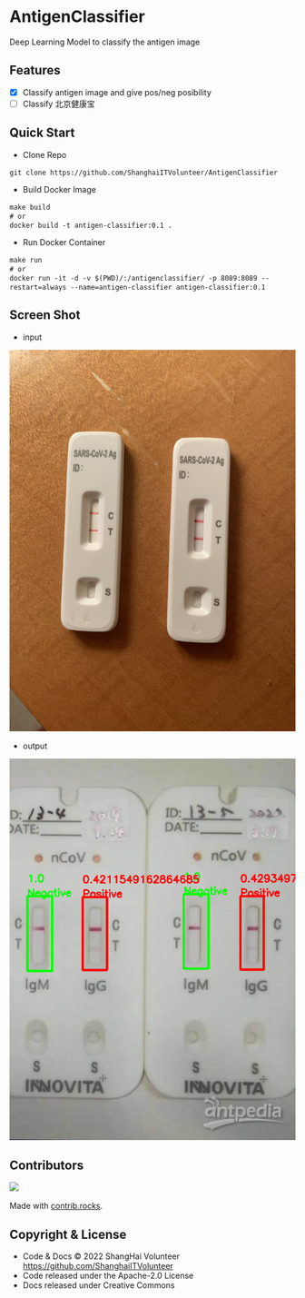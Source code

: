 # AntigenClassifier

Deep Learning Model to classify the antigen image

## Features

- [x] Classify antigen image and give pos/neg posibility
- [ ] Classify 北京健康宝

## Quick Start

* Clone Repo

```shell
git clone https://github.com/ShanghaiITVolunteer/AntigenClassifier
```

* Build Docker Image

```shell
make build
# or
docker build -t antigen-classifier:0.1 .
```

* Run Docker Container

```shell
make run
# or
docker run -it -d -v $(PWD)/:/antigenclassifier/ -p 8089:8089 --restart=always --name=antigen-classifier antigen-classifier:0.1
```

## Screen Shot

* input

![](./tests/test_images/FIHmHpwWQAcKWK3.jpg)

* output

![](./tests/test_images/detect_output.png)

## Contributors

<a href="https://github.com/ShanghaiITVolunteer/AntigenClassifier/graphs/contributors">
  <img src="https://contrib.rocks/image?repo=ShanghaiITVolunteer/AntigenClassifier" />
</a>

Made with [contrib.rocks](https://contrib.rocks).

## Copyright & License

- Code & Docs © 2022 ShangHai Volunteer <https://github.com/ShanghaiITVolunteer>
- Code released under the Apache-2.0 License
- Docs released under Creative Commons